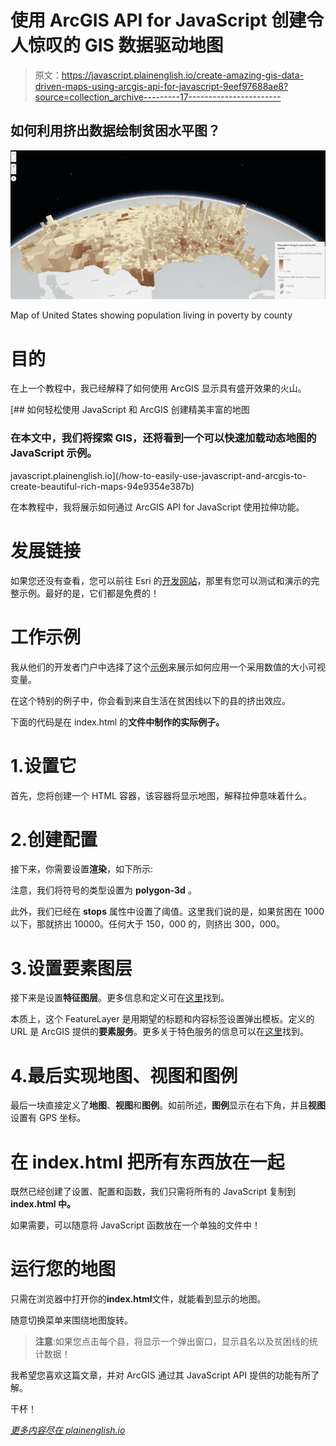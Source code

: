 # 使用 ArcGIS API for JavaScript 创建令人惊叹的 GIS 数据驱动地图

> 原文：<https://javascript.plainenglish.io/create-amazing-gis-data-driven-maps-using-arcgis-api-for-javascript-9eef97688ae8?source=collection_archive---------17----------------------->

## 如何利用挤出数据绘制贫困水平图？

![](img/a647e10bf59e9f27fd88e73cb45f9384.png)

Map of United States showing population living in poverty by county

# 目的

在上一个教程中，我已经解释了如何使用 ArcGIS 显示具有盛开效果的火山。

[](/how-to-easily-use-javascript-and-arcgis-to-create-beautiful-rich-maps-94e9354e387b) [## 如何轻松使用 JavaScript 和 ArcGIS 创建精美丰富的地图

### 在本文中，我们将探索 GIS，还将看到一个可以快速加载动态地图的 JavaScript 示例。

javascript.plainenglish.io](/how-to-easily-use-javascript-and-arcgis-to-create-beautiful-rich-maps-94e9354e387b) 

在本教程中，我将展示如何通过 ArcGIS API for JavaScript 使用拉伸功能。

# 发展链接

如果您还没有查看，您可以前往 Esri 的[开发网站](https://developers.arcgis.com/documentation/)，那里有您可以测试和演示的完整示例。最好的是，它们都是免费的！

# 工作示例

我从他们的开发者门户中选择了这个[示例](https://developers.arcgis.com/javascript/latest/sample-code/visualization-vv-extrusion/)来展示如何应用一个采用数值的大小可视变量。

在这个特别的例子中，你会看到来自生活在贫困线以下的县的挤出效应。

下面的代码是在 index.html 的**文件中制作的实际例子。**

# 1.设置它

首先，您将创建一个 HTML 容器，该容器将显示地图，解释拉伸意味着什么。

# 2.创建配置

接下来，你需要设置**渲染**，如下所示:

注意，我们将符号的类型设置为 **polygon-3d** 。

此外，我们已经在 **stops** 属性中设置了阈值。这里我们说的是，如果贫困在 1000 以下，那就挤出 10000。任何大于 150，000 的，则挤出 300，000。

# 3.设置要素图层

接下来是设置**特征图层**。更多信息和定义可在[这里](https://developers.arcgis.com/javascript/latest/api-reference/esri-layers-FeatureLayer.html)找到。

本质上，这个 FeatureLayer 是用期望的标题和内容标签设置弹出模板。定义的 URL 是 ArcGIS 提供的**要素服务**。更多关于特色服务的信息可以在[这里](https://enterprise.arcgis.com/en/server/latest/publish-services/windows/what-is-a-feature-service-.htm)找到。

# 4.最后实现地图、视图和图例

最后一块直接定义了**地图**、**视图**和**图例**。如前所述，**图例**显示在右下角，并且**视图**设置有 GPS 坐标。

# 在 index.html 把所有东西放在一起

既然已经创建了设置、配置和函数，我们只需将所有的 JavaScript 复制到**index.html 中。**

如果需要，可以随意将 JavaScript 函数放在一个单独的文件中！

# 运行您的地图

只需在浏览器中打开你的**index.html**文件，就能看到显示的地图。

随意切换菜单来围绕地图旋转。

> **注意**:如果您点击每个县，将显示一个弹出窗口，显示县名以及贫困线的统计数据！

我希望您喜欢这篇文章，并对 ArcGIS 通过其 JavaScript API 提供的功能有所了解。

干杯！

[*更多内容尽在 plainenglish.io*](http://plainenglish.io/)